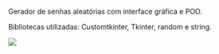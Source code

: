 Gerador de senhas aleatórias com interface gráfica e POO.

Bibliotecas utilizadas: Customtkinter, Tkinter, random e string.


<img src="/Projetos_Pessoais/Gerador de senhas/Demonstrativo.gif">
